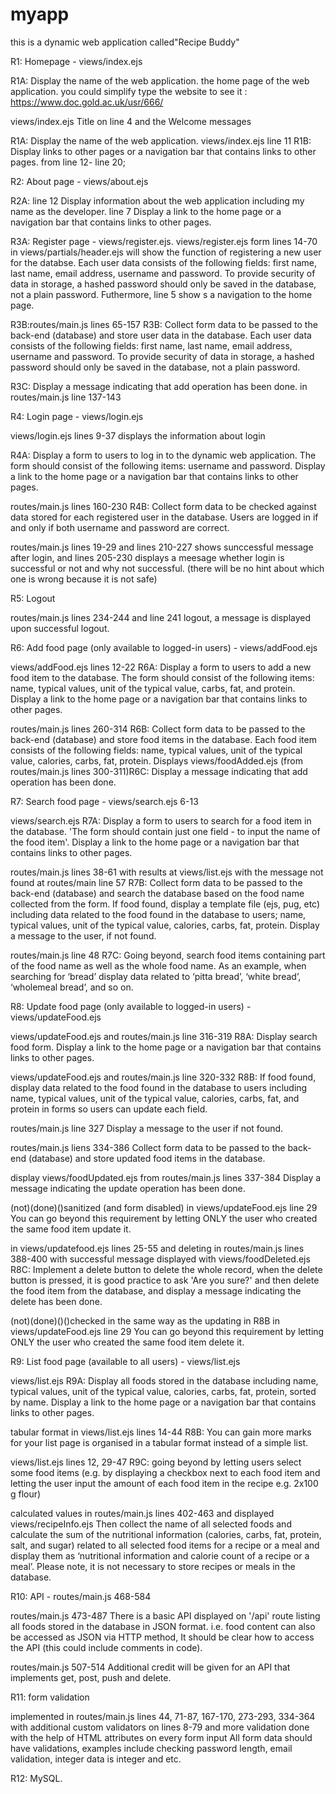 # myapp

this is a dynamic web application called"Recipe Buddy"

R1: Homepage - views/index.ejs

R1A: Display the name of the web application. the home page of the web application.  you could simplify type the website to see it :
https://www.doc.gold.ac.uk/usr/666/

views/index.ejs Title on line 4 and the Welcome messages  

R1A: Display the name of the web application. views/index.ejs line 11 
R1B:  Display links to other pages or a navigation bar that contains links to other pages. from line 12- line 20;

R2: About page - views/about.ejs

R2A: line 12 Display information about the web application including my name as the developer. line 7 Display a link to the home page or a navigation bar that contains links to other pages.

R3A: Register page - views/register.ejs. views/register.ejs form lines 14-70 in views/partials/header.ejs will show the function of registering a new user for the databse. Each user data consists of the following fields: first name, last name, email address, username and password. To provide security of data in storage, a hashed password should only be saved in the database, not a plain password. Futhermore, line 5 show s a navigation to the home page.

R3B:routes/main.js lines 65-157 R3B: Collect form data to be passed to the back-end (database) and store user data in the database. Each user data consists of the following fields: first name, last name, email address, username and password. To provide security of data in storage, a hashed password should only be saved in the database, not a plain password.

R3C: Display a message indicating that add operation has been done. in routes/main.js line 137-143 

R4: Login page - views/login.ejs

views/login.ejs lines 9-37 displays the information about login

R4A: Display a form to users to log in to the dynamic web application. The form should consist of the following items: username and password. Display a link to the home page or a navigation bar that contains links to other pages.

routes/main.js lines 160-230 R4B: Collect form data to be checked against data stored for each registered user in the database. Users are logged in if and only if both username and password are correct.

routes/main.js lines 19-29 and lines 210-227 shows sunccessful message after login, and lines 205-230 displays a meesage whether login is successful or not and why not successful. (there will be no hint about which one is wrong because it is not safe)

R5: Logout

routes/main.js lines 234-244 and line 241 logout, a message is displayed upon successful logout.

R6: Add food page (only available to logged-in users) - views/addFood.ejs

views/addFood.ejs lines 12-22 R6A: Display a form to users to add a new food item to the database. The form should consist of the following items: name, typical values, unit of the typical value, carbs, fat, and protein. Display a link to the home page or a navigation bar that contains links to other pages.

routes/main.js lines 260-314 R6B: Collect form data to be passed to the back-end (database) and store food items in the database. Each food item consists of the following fields: name, typical values, unit of the typical value, calories, carbs, fat, protein. Displays views/foodAdded.ejs (from routes/main.js lines 300-311)R6C: Display a message indicating that add operation has been done.

R7: Search food page - views/search.ejs 6-13

views/search.ejs R7A: Display a form to users to search for a food item in the database. 'The form should contain just one field - to input the name of the food item'. Display a link to the home page or a navigation bar that contains links to other pages.

routes/main.js lines 38-61 with results at views/list.ejs with the message not found at routes/main line 57 R7B: Collect form data to be passed to the back-end (database) and search the database based on the food name collected from the form. If food found, display a template file (ejs, pug, etc) including data related to the food found in the database to users; name, typical values, unit of the typical value, calories, carbs, fat, protein. Display a message to the user, if not found.

routes/main.js line 48 R7C: Going beyond, search food items containing part of the food name as well as the whole food name. As an example, when searching for ‘bread’ display data related to ‘pitta bread’, ‘white bread’, ‘wholemeal bread’, and so on.

R8: Update food page (only available to logged-in users) - views/updateFood.ejs

views/updateFood.ejs and routes/main.js line 316-319
R8A: Display search food form. Display a link to the home page or a navigation bar that contains links to other pages.

views/updateFood.ejs and routes/main.js line 320-332
 R8B: If food found, display data related to the food found in the database to users including name, typical values, unit of the typical value, calories, carbs, fat, and protein in forms so users can update each field.

routes/main.js line 327 Display a message to the user if not found.

routes/main.js liens 334-386 Collect form data to be passed to the back-end (database) and store updated food items in the database.

display views/foodUpdated.ejs from routes/main.js lines 337-384 Display a message indicating the update operation has been done.

(not)(done)()sanitized (and form disabled) in views/updateFood.ejs line 29 You can go beyond this requirement by letting ONLY the user who created the same food item update it.

 in views/updatefood.ejs lines 25-55 and deleting in routes/main.js lines 388-400 with successful message displayed with views/foodDeleted.ejs R8C: Implement a delete button to delete the whole record, when the delete button is pressed, it is good practice to ask 'Are you sure?' and then delete the food item from the database, and display a message indicating the delete has been done.

(not)(done)()()checked in the same way as the updating in R8B in views/updateFood.ejs line 29 You can go beyond this requirement by letting ONLY the user who created the same food item delete it.

R9: List food page (available to all users) - views/list.ejs

views/list.ejs R9A: Display all foods stored in the database including name, typical values, unit of the typical value, calories, carbs, fat, protein,  sorted by name. Display a link to the home page or a navigation bar that contains links to other pages.

tabular format in views/list.ejs lines 14-44 R8B: You can gain more marks for your list page is organised in a tabular format instead of a simple list.

views/list.ejs lines 12, 29-47 R9C: going beyond by letting users select some food items (e.g. by displaying a checkbox next to each food item and letting the user input the amount of each food item in the recipe e.g. 2x100 g flour)

calculated values in routes/main.js lines 402-463 and displayed views/recipeInfo.ejs Then collect the name of all selected foods and calculate the sum of the nutritional information (calories, carbs, fat, protein, salt, and sugar) related to all selected food items for a recipe or a meal and display them as ‘nutritional information and calorie count of a recipe or a meal’. Please note, it is not necessary to store recipes or meals in the database.

R10: API - routes/main.js 468-584

routes/main.js 473-487 There is a basic API displayed on '/api' route listing all foods stored in the database in JSON format. i.e. food content can also be accessed as JSON via HTTP method, It should be clear how to access the API (this could include comments in code).

routes/main.js 507-514 Additional credit will be given for an API that implements get, post, push and delete.

R11: form validation

implemented in routes/main.js lines 44, 71-87, 167-170, 273-293,
334-364 with additional custom validators on lines 8-79 and more validation done with the help of HTML attributes on every form input All form data should have validations, examples include checking password length, email validation, integer data is integer and etc.

R12: MySQL.
